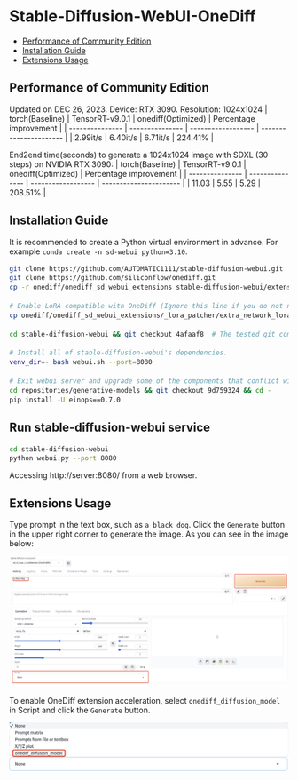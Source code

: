 # Stable-Diffusion-WebUI-OneDiff

- [Performance of Community Edition](#performance-of-community-edition)
- [Installation Guide](#installation-guide)
- [Extensions Usage](#extensions-usage)

## Performance of Community Edition

Updated on DEC 26, 2023. Device: RTX 3090. Resolution: 1024x1024
| torch(Baseline) | TensorRT-v9.0.1 | onediff(Optimized) | Percentage improvement |
| --------------- | --------------- | ------------------ | ---------------------- |
| 2.99it/s        | 6.40it/s        | 6.71it/s           | 224.41%                |

End2end time(seconds) to generate a 1024x1024 image with SDXL (30 steps) on NVIDIA RTX 3090:
| torch(Baseline) | TensorRT-v9.0.1 | onediff(Optimized) | Percentage improvement |
| --------------- | --------------- | ------------------ | ---------------------- |
| 11.03           | 5.55            | 5.29               | 208.51%                |

## Installation Guide

It is recommended to create a Python virtual environment in advance. For example `conda create -n sd-webui python=3.10`.

```bash
git clone https://github.com/AUTOMATIC1111/stable-diffusion-webui.git
git clone https://github.com/siliconflow/onediff.git
cp -r onediff/onediff_sd_webui_extensions stable-diffusion-webui/extensions/

# Enable LoRA compatible with OneDiff (Ignore this line if you do not need LoRA compatible with OneDiff)
cp onediff/onediff_sd_webui_extensions/_lora_patcher/extra_network_lora.py stable-diffusion-webui/extensions-builtin/Lora

cd stable-diffusion-webui && git checkout 4afaaf8  # The tested git commit id is 4afaaf8.

# Install all of stable-diffusion-webui's dependencies.
venv_dir=- bash webui.sh --port=8080

# Exit webui server and upgrade some of the components that conflict with onediff.
cd repositories/generative-models && git checkout 9d759324 && cd -
pip install -U einops==0.7.0
```

## Run stable-diffusion-webui service

```bash
cd stable-diffusion-webui
python webui.py --port 8080
```

Accessing http://server:8080/ from a web browser.

## Extensions Usage

Type prompt in the text box, such as `a black dog`. Click the `Generate` button in the upper right corner to generate the image. As you can see in the image below:

![raw_webui](images/raw_webui.jpg)

To enable OneDiff extension acceleration, select `onediff_diffusion_model` in Script and click the `Generate` button.

![onediff_script](images/onediff_script.jpg)
